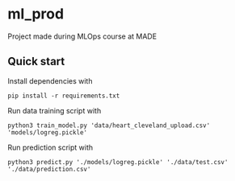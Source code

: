 # ml_prod
Project made during MLOps course at MADE

## Quick start
Install dependencies with

```
pip install -r requirements.txt
```

Run data training script with

```
python3 train_model.py 'data/heart_cleveland_upload.csv' 'models/logreg.pickle'
```

Run prediction script with 

```
python3 predict.py './models/logreg.pickle' './data/test.csv' './data/prediction.csv'
```
